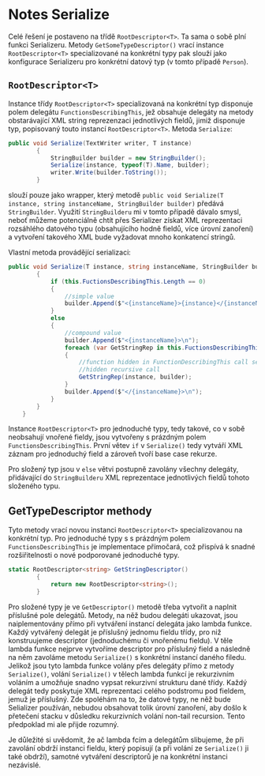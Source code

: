 # Notes Serialize

Celé řešení je postaveno na třídě `RootDescriptor<T>`. Ta sama o sobě plní funkci Serializeru. Metody `GetSomeTypeDescriptor()` vrací instance `RootDescriptor<T>` specializované na konkrétní typy pak slouží jako konfigurace Serializeru pro konkrétní datový typ (v tomto případě `Person`).

## `RootDescriptor<T>`

Instance třídy `RootDescriptor<T>` specializovaná na konkrétní typ disponuje polem delegátu `FunctionsDescribingThis`, jež obsahuje delegáty na metody obstarávající XML string reprezenzaci jednotlivých fieldů, jimiž disponuje typ, popisovaný touto instancí `RootDescriptor<T>`. Metoda `Serialize`:

```cs
public void Serialize(TextWriter writer, T instance)
		{
			StringBuilder builder = new StringBuilder();
			Serialize(instance, typeof(T).Name, builder);
			writer.Write(builder.ToString());
		}
```

slouží pouze jako wrapper, který metodě `public void Serialize(T instance, string instanceName, StringBuilder builder)` předává `StringBuilder`.  Využití `StringBuilderu` mi v tomto případě dávalo smysl, neboť můžeme potenciálně chtít přes Serializer získat XML reprezentaci rozsáhlého datového typu (obsahujícího hodně fieldů, více úrovní zanoření) a vytvoření takového XML bude vyžadovat mnoho konkatencí stringů.

Vlastní metoda provádějící serializaci:

```csharp
public void Serialize(T instance, string instanceName, StringBuilder builder)
		{
			if (this.FuctionsDescribingThis.Length == 0)
			{
				//simple value
				builder.Append($"<{instanceName}>{instance}</{instanceName}>\n");
			}
			else
			{
				//compound value
				builder.Append($"<{instanceName}>\n");
				foreach (var GetStringRep in this.FuctionsDescribingThis)
				{
                    //function hidden in FunctionDescribingThis call serialize()
                    //hidden recursive call
					GetStringRep(instance, builder); 
				}
				builder.Append($"</{instanceName}>\n");
			}
		}
	}
```

Instance `RootDescriptor<T>` pro jednoduché typy, tedy takové, co v sobě neobsahují vnořené fieldy, jsou vytvořeny s prázdným polem `FunctionsDescribingThis`. První větev `if` v `Serialize()` tedy vytváří XML záznam pro jednoduchý field a zároveň tvoří base case rekurze.

Pro složený typ jsou v `else` větvi postupně zavolány všechny delegáty, přidávající do `StringBuilderu` XML reprezentace jednotlivých fieldů tohoto složeného typu.

## GetTypeDescriptor methody

Tyto metody vrací novou instanci `RootDescriptor<T>` specializovanou na konkrétní typ. Pro jednoduché typy s s prázdným polem `FunctionsDescribingThis` je implementace přímočará, což přispívá k snadné rozšiřitelnosti o nové podporované jednoduché typy. 

```cs
static RootDescriptor<string> GetStringDescriptor()
		{
			return new RootDescriptor<string>();
		}
```

Pro složené typy je ve `GetDescriptor()` metodě třeba vytvořit a naplnit příslušné pole delegátů. Metody, na něž budou delegáti ukazovat, jsou naiplementovány přímo při vytváření instancí delegáta jako lambda funkce. Každý vytvářený delegát je příslušný jednomu fieldu třídy, pro niž konstruujeme descriptor (jednoduchému či vnořenému fieldu). V těle lambda funkce nejprve vytvoříme descriptor pro příslušný field a následně na něm zavoláme metodu `Serialize()` s konkrétní instancí daného filedu. Jelikož jsou tyto lambda funkce volány přes delegáty přímo z metody `Serialize()`, volání `Serialize()` v tělech lambda funkcí je rekurzivním voláním a umožňuje snadno vypsat rekurzivní strukturu dané třídy. Každý delegát tedy poskytuje XML reprezentaci celého podstromu pod fieldem, jemuž je příslušný. Zde spoléhám na to, že  datové typy, ne něž bude Selializer používán, nebudou obsahovat tolik úrovní zanoření, aby došlo k přetečení stacku v důsledku rekurzivních volání non-tail recursion. Tento předpoklad mi ale přijde rozumný.

Je důležité si uvědomit, že ač lambda fcím a delegátům slibujeme, že při zavolání obdrží instanci fieldu, který popisují (a při volání ze `Serialize()` ji také obdrží), samotné vytváření descriptorů je na konkrétní instanci nezávislé.  



